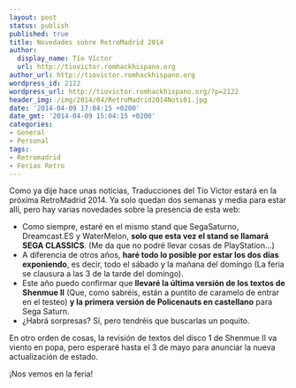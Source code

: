 ```yaml
---
layout: post
status: publish
published: true
title: Novedades sobre RetroMadrid 2014
author:
  display_name: Tío Víctor
  url: http://tiovictor.romhackhispano.org
author_url: http://tiovictor.romhackhispano.org
wordpress_id: 2122
wordpress_url: http://tiovictor.romhackhispano.org/?p=2122
header_img: /img/2014/04/RetroMadrid2014Noti01.jpg
date: '2014-04-09 17:04:15 +0200'
date_gmt: '2014-04-09 15:04:15 +0200'
categories:
- General
- Personal
tags:
- Retromadrid
- Ferias Retro
---
```

Como ya dije hace unas noticias, Traducciones del Tío Víctor estará en la próxima 
RetroMadrid 2014. Ya solo quedan dos semanas y media para estar allí, pero hay varias 
novedades sobre la presencia de esta web:  
- Como siempre, estaré en el mismo stand que SegaSaturno, Dreamcast.ES y WaterMelon, 
**solo que esta vez el stand se llamará SEGA CLASSICS**. (Me da que no podré llevar 
cosas de PlayStation...)  
- A diferencia de otros años, **haré todo lo posible por estar los dos días exponiendo**, 
es decir, todo el sábado y la mañana del domingo (La feria se clausura a las 3 de la tarde 
del domingo).  
- Este año puedo confirmar que **llevaré la última versión de los textos de Shenmue II** 
(Que, como sabréis, están a puntito de caramelo de entrar en el testeo) **y la primera 
versión de Policenauts en castellano** para Sega Saturn.  
- ¿Habrá sorpresas? Sí, pero tendréis que buscarlas un poquito.

En otro orden de cosas, la revisión de textos del disco 1 de Shenmue II va viento en popa, 
pero esperaré hasta el 3 de mayo para anunciar la nueva actualización de estado.

¡Nos vemos en la feria!
